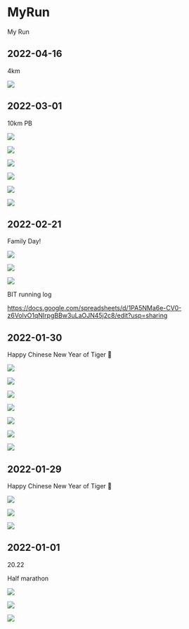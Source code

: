 # MyRun

My Run

## 2022-04-16

4km

![](image/2022/20220416.jpg)

## 2022-03-01

10km PB

![](image/2022/20220301_05.png)

![](image/2022/20220301_01.jpg)

![](image/2022/20220301_02.jpg)

![](image/2022/20220301_03.jpg)

![](image/2022/20220301_04.jpg)

![](image/2022/20220301_06.jpg)

## 2022-02-21

Family Day!

![](image/2022/20220221_01.jpg)

![](image/2022/20220221_02.jpg)

![](image/2022/20220221_03.jpg)

BIT running log

https://docs.google.com/spreadsheets/d/1PA5NMa6e-CV0-z6VolvO1qNIrpgBBw3uLaOJN45j2c8/edit?usp=sharing

## 2022-01-30

Happy Chinese New Year of Tiger 🐯

![](image/2022/20220130_01.jpg)

![](image/2022/20220130_02.jpg)

![](image/2022/20220130_03.jpg)

![](image/2022/20220130_04.jpg)

![](image/2022/20220130_05.jpg)

![](image/2022/20220130_06.jpg)

![](image/2022/20220130_07.jpg)

## 2022-01-29

Happy Chinese New Year of Tiger 🐯

![](image/2022/20220129_01.jpg)

![](image/2022/20220129_02.jpg)

![](image/2022/20220129_03.jpg)

## 2022-01-01

20.22

Half marathon

![](image/2022/20220101_01.jpg)

![](image/2022/20220101_02.jpg)

![](image/2022/20220101_03.png)
